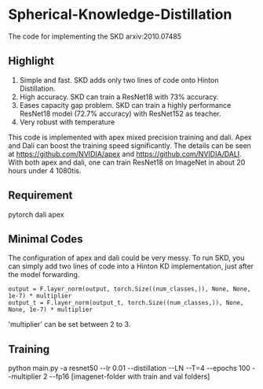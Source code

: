 # Spherical-Knowledge-Distillation

The code for implementing the SKD arxiv:2010.07485

## Highlight
1. Simple and fast. SKD adds only two lines of code onto Hinton Distillation.
2. High accuracy. SKD can train a ResNet18 with 73% accuracy. 
3. Eases capacity gap problem. SKD can train a highly performance ResNet18 model (72.7% accuracy) with ResNet152 as teacher.
4. Very robust with temperature

This code is implemented with apex mixed precision training and dali. Apex and Dali can boost the training speed significantly. The details can be seen at https://github.com/NVIDIA/apex and https://github.com/NVIDIA/DALI. With both apex and dali, one can train ResNet18 on ImageNet in about 20 hours under 4 1080tis.

## Requirement
pytorch
dali 
apex

## Minimal Codes
The configuration of apex and dali could be very messy. To run SKD, you can simply add two lines of code into a Hinton KD implementation, just after the model forwarding.

```
output = F.layer_norm(output, torch.Size((num_classes,)), None, None, 1e-7) * multiplier
output_t = F.layer_norm(output_t, torch.Size((num_classes,)), None, None, 1e-7) * multiplier
``` 
'multiplier' can be set between 2 to 3.

## Training

python main.py -a resnet50 --lr 0.01 --distillation --LN --T=4 --epochs 100 --multiplier 2 --fp16 [imagenet-folder with train and val folders]
